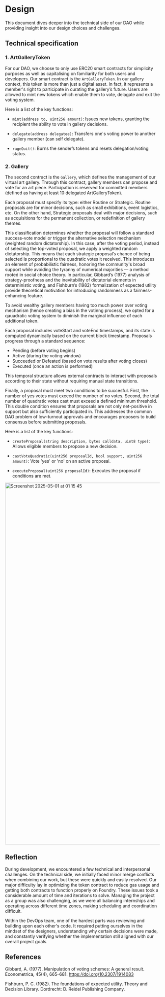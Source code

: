 # **Design** 

This document dives deeper into the technical side of our DAO while providing insight into our design choices and challenges.

## **Technical specification**

### 1. **ArtGalleryToken**

For our DAO, we choose to only use ERC20 smart contracts for simplicity purposes as well as capitalising on familiarity for both users and developers. Our smart contract is the `ArtGalleryToken`. In our gallery context, this token is more than just a digital asset. In fact, it represents a member's right to participate in curating the gallery’s future. Users are allowed to mint new tokens which enable them to vote, delagate and exit the voting system. 

Here is a list of the key functions: 

- `mint(address to, uint256 amount)`: Issues new tokens, granting the recipient the ability to vote in gallery decisions.

- `delegate(address delegatee)`: Transfers one's voting power to another gallery member (can self delegate).

- `rageQuit()`: Burns the sender’s tokens and resets delegation/voting status.

### 2. **Gallery**

The second contract is the `Gallery`, which defines the management of our virtual art gallery. Through this contract, gallery members can propose and vote for an art piece. Participation is reserved for committed members (defined as having at least 10 delegated ArtGalleryToken). 

Each proposal must specify its type: either Routine or Strategic. Routine proposals are for minor decisions, such as small exhibitions, event logistics, etc. On the other hand, Strategic proposals deal with major decisions, such as acquisitions for the permanent collection, or redefinition of gallery themes. 

This classification determines whether the proposal will follow a standard success-vote model or trigger the alternative selection mechanism (weighted random dictatorship). In this case, after the voting period, instead of selecting the top-voted proposal, we apply a weighted random dictatorship. This means that each strategic proposal’s chance of being selected is proportional to the quadratic votes it received. This introduces an element of probabilistic fairness, honoring the community's broad support while avoiding the tyranny of numerical majorities — a method rooted in social choice theory. In particular, Gibbard’s (1977) analysis of strategy-proofness and the inevitability of dictatorial elements in deterministic voting, and Fishburn’s (1982) formalization of expected utility provide theoretical motivation for introducing randomness as a fairness-enhancing feature.

To avoid wealthy gallery members having too much power over voting mechanism (hence creating a bias in the votinng process), we opted for a qauadratic voting system to diminish the marginal influence of each additional token.

Each proposal includes voteStart and voteEnd timestamps, and its state is computed dynamically based on the current block timestamp. Proposals progress through a standard sequence: 

- Pending (before voting begins)
- Active (during the voting window)
- Succeeded or Defeated (based on vote results after voting closes)
- Executed (once an action is performed)

This temporal structure allows external contracts to interact with proposals according to their state without requiring manual state transitions.

Finally, a proposal must meet two conditions to be succesful. First, the number of yes votes must exceed the number of no votes. Second, the total number of quadratic votes cast must exceed a defined minimum threshold. This double condition ensures that proposals are not only net-positive in support but also sufficiently participated in. This addresses the common DAO problem of low-turnout approvals and encourages proposers to build consensus before submitting proposals.

Here is a list of the key functions: 

- `createProposal(string description, bytes calldata, uint8 type)`: Allows eligible members to propose a new decision.

- `castVoteQuadratic(uint256 proposalId, bool support, uint256 amount)`: Vote 'yes' or 'no' on an active proposal.

- `executeProposal(uint256 proposalId)`: Executes the proposal if conditions are met.

<img width="1174" alt="Screenshot 2025-05-01 at 01 15 45" src="https://github.com/user-attachments/assets/be879c0a-aa4d-46e7-93b6-1bfc0b347171" />


## **Reflection**

During development, we encountered a few technical and interpersonal challenges. On the technical side, we initially faced minor merge conflicts when combining our work, but these were quickly and easily resolved. Our major difficulty lay in optimizing the token contract to reduce gas usage and getting both contracts to function properly on Foundry. These issues took a considerable amount of time and iterations to solve. Managing the project as a group was also challenging, as we were all balancing internships and operating across different time zones, making scheduling and coordination difficult. 

Within the DevOps team, one of the hardest parts was reviewing and building upon each other's code. It required putting ourselves in the mindset of the designers, understanding why certain decisions were made, and constantly verifying whether the implementation still aligned with our overall project goals.

## **References**

Gibbard, A. (1977). Manipulation of voting schemes: A general result. Econometrica, 45(4), 665–681. https://doi.org/10.2307/1914083

Fishburn, P. C. (1982). The foundations of expected utility. Theory and Decision Library. Dordrecht: D. Reidel Publishing Company.

